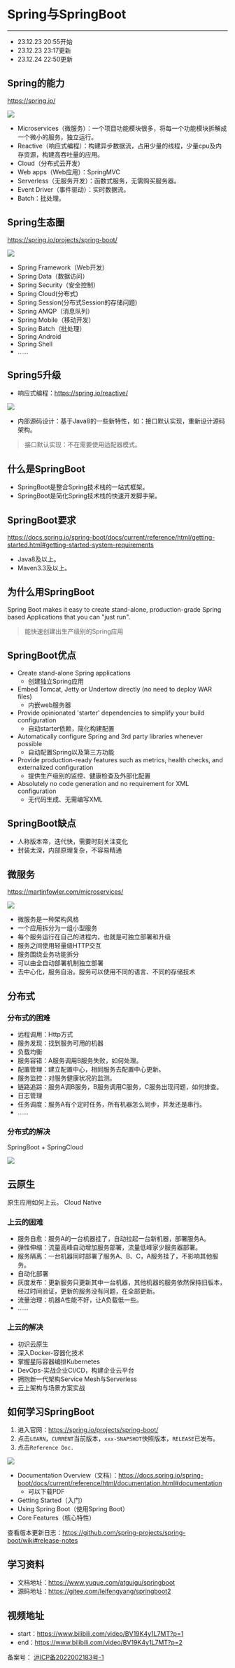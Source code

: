 # Spring与SpringBoot
---
* 23.12.23 20:55开始
* 23.12.23 23:17更新
* 23.12.24 22:50更新

## Spring的能力

https://spring.io/

![](./images/springboot_springandspringboot_01.png)

* Microservices（微服务）：一个项目功能模块很多，将每一个功能模块拆解成一个微小的服务，独立运行。
* Reactive（响应式编程）：构建异步数据流，占用少量的线程，少量cpu及内存资源，构建高吞吐量的应用。
* Cloud（分布式云开发）
* Web apps（Web应用）：SpringMVC
* Serverless（无服务开发）：函数式服务，无需购买服务器。
* Event Driver（事件驱动）：实时数据流。
* Batch：批处理。

## Spring生态圈

https://spring.io/projects/spring-boot/

![](./images/springboot_springandspringboot_02.png)

* Spring Framework（Web开发）
* Spring Data（数据访问）
* Spring Security（安全控制）
* Spring Cloud(分布式)
* Spring Session(分布式Session的存储问题)
* Spring AMQP（消息队列）
* Spring Mobile（移动开发）
* Spring Batch（批处理）
* Spring Android
* Spring Shell
* ......

## Spring5升级

* 响应式编程：https://spring.io/reactive/

![](./images/springboot_springandspringboot_03.png)

* 内部源码设计：基于Java8的一些新特性，如：接口默认实现，重新设计源码架构。

>接口默认实现：不在需要使用适配器模式。

## 什么是SpringBoot

* SpringBoot是整合Spring技术栈的一站式框架。
* SpringBoot是简化Spring技术栈的快速开发脚手架。

## SpringBoot要求

https://docs.spring.io/spring-boot/docs/current/reference/html/getting-started.html#getting-started-system-requirements

* Java8及以上。
* Maven3.3及以上。

## 为什么用SpringBoot

Spring Boot makes it easy to create stand-alone, production-grade Spring based Applications that you can "just run".
>能快速创建出生产级别的Spring应用

## SpringBoot优点

* Create stand-alone Spring applications
    * 创建独立Spring应用
* Embed Tomcat, Jetty or Undertow directly (no need to deploy WAR files)
    * 内嵌web服务器
* Provide opinionated 'starter' dependencies to simplify your build configuration
    * 自动starter依赖，简化构建配置
* Automatically configure Spring and 3rd party libraries whenever possible
    * 自动配置Spring以及第三方功能
* Provide production-ready features such as metrics, health checks, and externalized configuration
    * 提供生产级别的监控、健康检查及外部化配置
* Absolutely no code generation and no requirement for XML configuration
    * 无代码生成、无需编写XML

## SpringBoot缺点

* 人称版本帝，迭代快，需要时刻关注变化
* 封装太深，内部原理复杂，不容易精通

## 微服务

https://martinfowler.com/microservices/

![](./images/springboot_springandspringboot_04.png)

* 微服务是一种架构风格
* 一个应用拆分为一组小型服务
* 每个服务运行在自己的进程内，也就是可独立部署和升级
* 服务之间使用轻量级HTTP交互
* 服务围绕业务功能拆分
* 可以由全自动部署机制独立部署
* 去中心化，服务自治。服务可以使用不同的语言、不同的存储技术

## 分布式

### 分布式的困难
* 远程调用：Http方式
* 服务发现：找到服务可用的机器
* 负载均衡
* 服务容错：A服务调用B服务失败，如何处理。
* 配置管理：建立配置中心，相同服务去配置中心更新。
* 服务监控：对服务健康状况的监测。
* 链路追踪：服务A调B服务，B服务调用C服务，C服务出现问题，如何排查。
* 日志管理
* 任务调度：服务A有个定时任务，所有机器怎么同步，并发还是串行。
* ......

### 分布式的解决

SpringBoot + SpringCloud

![](./images/springboot_springandspringboot_05.png)

## 云原生

原生应用如何上云。 Cloud Native

### 上云的困难

* 服务自愈：服务A的一台机器挂了，自动拉起一台新机器，部署服务A。
* 弹性伸缩：流量高峰自动增加服务部署，流量低峰家少服务器部署。
* 服务隔离：一台机器同时部署了服务A、B、C，A服务挂了，不影响其他服务。
* 自动化部署
* 灰度发布：更新服务只更新其中一台机器，其他机器的服务依然保持旧版本，经过时间验证，更新的服务没有问题，在全部更新。
* 流量治理：机器A性能不好，让A负载低一些。
* ......

### 上云的解决

* 初识云原生
* 深入Docker-容器化技术
* 掌握星际容器编排Kubernetes
* DevOps-实战企业CI/CD，构建企业云平台
* 拥抱新一代架构Service Mesh与Serverless
* 云上架构与场景方案实战

## 如何学习SpringBoot

1. 进入官网：https://spring.io/projects/spring-boot/
2. 点击`LEARN`，`CURRENT`当前版本，`xxx-SNAPSHOT`快照版本，`RELEASE`已发布。
3. 点击`Reference Doc.`

![](./images/springboot_springandspringboot_06.png)
* Documentation Overview（文档）：https://docs.spring.io/spring-boot/docs/current/reference/html/documentation.html#documentation
    * 可以下载PDF
* Getting Started（入门）
* Using Spring Boot（使用Spring Boot）
* Core Features（核心特性）

查看版本更新日志：https://github.com/spring-projects/spring-boot/wiki#release-notes

## 学习资料

* 文档地址：https://www.yuque.com/atguigu/springboot
* 源码地址：https://gitee.com/leifengyang/springboot2

## 视频地址

* start：https://www.bilibili.com/video/BV19K4y1L7MT?p=1
* end：https://www.bilibili.com/video/BV19K4y1L7MT?p=2

<div style="margin: 0px;">
    备案号：
    <a href="https://beian.miit.gov.cn/" target="_blank">
        <!-- <img src="https://api.azpay.cn/808/1.png" style="height: 20px;"> -->沪ICP备2022002183号-1
    </a >
</div>

